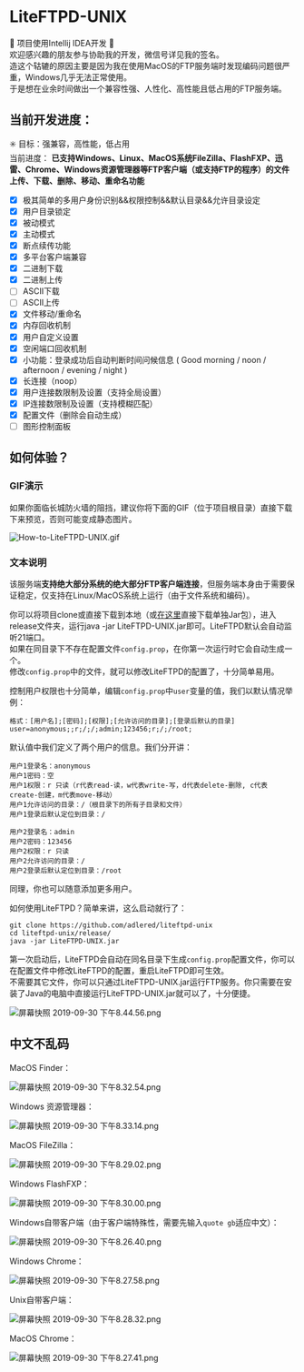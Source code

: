 # LiteFTPD-UNIX
🚧 项目使用Intellij IDEA开发 🚧  
欢迎感兴趣的朋友参与协助我的开发，微信号详见我的签名。  
造这个轱辘的原因主要是因为我在使用MacOS的FTP服务端时发现编码问题很严重，Windows几乎无法正常使用。  
于是想在业余时间做出一个兼容性强、人性化、高性能且低占用的FTP服务端。  

## 当前开发进度：
✳️ 目标：强兼容，高性能，低占用  
当前进度： **已支持Windows、Linux、MacOS系统FileZilla、FlashFXP、迅雷、Chrome、Windows资源管理器等FTP客户端（或支持FTP的程序）的文件上传、下载、删除、移动、重命名功能**

- [x] 极其简单的多用户身份识别&&权限控制&&默认目录&&允许目录设定  
- [x] 用户目录锁定  
- [x] 被动模式  
- [x] 主动模式  
- [x] 断点续传功能  
- [x] 多平台客户端兼容  
- [x] 二进制下载  
- [x] 二进制上传  
- [ ] ASCII下载  
- [ ] ASCII上传  
- [x] 文件移动/重命名
- [x] 内存回收机制  
- [x] 用户自定义设置  
- [x] 空闲端口回收机制  
- [x] 小功能：登录成功后自动判断时间问候信息 ( Good morning / noon / afternoon / evening / night )
- [x] 长连接（noop）
- [x] 用户连接数限制及设置（支持全局设置）
- [x] IP连接数限制及设置（支持模糊匹配）
- [x] 配置文件（删除会自动生成）
- [ ] 图形控制面板

## 如何体验？

### GIF演示

如果你面临长城防火墙的阻挡，建议你将下面的GIF（位于项目根目录）直接下载下来预览，否则可能变成静态图片。

![How-to-LiteFTPD-UNIX.gif](/How-to-LiteFTPD-UNIX.gif)

### 文本说明

该服务端**支持绝大部分系统的绝大部分FTP客户端连接**，但服务端本身由于需要保证稳定，仅支持在Linux/MacOS系统上运行（由于文件系统和编码）。  

你可以将项目clone或直接下载到本地（或[在这里](https://github.com/AdlerED/LiteFTPD-UNIX/releases)直接下载单独Jar包），进入release文件夹，运行java -jar LiteFTPD-UNIX.jar即可。LiteFTPD默认会自动监听21端口。  
如果在同目录下不存在配置文件`config.prop`，在你第一次运行时它会自动生成一个。  
修改`config.prop`中的文件，就可以修改LiteFTPD的配置了，十分简单易用。  

控制用户权限也十分简单，编辑`config.prop`中`user`变量的值，我们以默认情况举例：  
```
格式：[用户名];[密码];[权限];[允许访问的目录];[登录后默认的目录]
user=anonymous;;r;/;/;admin;123456;r;/;/root;
```
默认值中我们定义了两个用户的信息。我们分开讲：  

```
用户1登录名：anonymous
用户1密码：空
用户1权限：r 只读（r代表read-读，w代表write-写，d代表delete-删除, c代表create-创建，m代表move-移动）
用户1允许访问的目录：/（根目录下的所有子目录和文件） 
用户1登录后默认定位到目录：/

用户2登录名：admin
用户2密码：123456
用户2权限：r 只读
用户2允许访问的目录：/
用户2登录后默认定位到目录：/root
```

同理，你也可以随意添加更多用户。  
  
如何使用LiteFTPD？简单来讲，这么启动就行了：  

```
git clone https://github.com/adlered/liteftpd-unix
cd liteftpd-unix/release/
java -jar LiteFTPD-UNIX.jar
```

第一次启动后，LiteFTPD会自动在同名目录下生成`config.prop`配置文件，你可以在配置文件中修改LiteFTPD的配置，重启LiteFTPD即可生效。  
不需要其它文件，你可以只通过LiteFTPD-UNIX.jar运行FTP服务。你只需要在安装了Java的电脑中直接运行LiteFTPD-UNIX.jar就可以了，十分便捷。  

![屏幕快照 2019-09-30 下午8.44.56.png](https://pic.stackoverflow.wiki/uploadImages/6a6029f4-c17e-41b4-ae24-39cf839239ae.png) 

## 中文不乱码

MacOS Finder：

![屏幕快照 2019-09-30 下午8.32.54.png](https://pic.stackoverflow.wiki/uploadImages/0b1f4d52-16f0-447f-9e00-ac01d2d0309c.png)

Windows 资源管理器：

![屏幕快照 2019-09-30 下午8.33.14.png](https://pic.stackoverflow.wiki/uploadImages/cb097630-5819-4d97-9c2a-18cbc77e9cb3.png)

MacOS FileZilla：

![屏幕快照 2019-09-30 下午8.29.02.png](https://pic.stackoverflow.wiki/uploadImages/1afb6892-7bbd-43e5-aa41-3adf6ac33db6.png)

Windows FlashFXP：

![屏幕快照 2019-09-30 下午8.30.00.png](https://pic.stackoverflow.wiki/uploadImages/8903355f-a31b-41cf-83df-5a7e534d8855.png)

Windows自带客户端（由于客户端特殊性，需要先输入`quote gb`适应中文）：

![屏幕快照 2019-09-30 下午8.26.40.png](https://pic.stackoverflow.wiki/uploadImages/4a9b1c25-90df-44c1-ba14-c463b98089f5.png)

Windows Chrome：

![屏幕快照 2019-09-30 下午8.27.58.png](https://pic.stackoverflow.wiki/uploadImages/c8962604-35b3-49c8-b840-36c7a54ede08.png)

Unix自带客户端：

![屏幕快照 2019-09-30 下午8.28.32.png](https://pic.stackoverflow.wiki/uploadImages/067ea9f1-3bc1-4841-b45a-9375b0b53128.png)

MacOS Chrome：

![屏幕快照 2019-09-30 下午8.27.41.png](https://pic.stackoverflow.wiki/uploadImages/f7257a4a-b892-4401-82bf-c92b92abe00d.png)